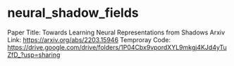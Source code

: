 # neural_shadow_fields
Paper Title: Towards Learning Neural Representations from Shadows
Arxiv Link: https://arxiv.org/abs/2203.15946 
Temproray Code: https://drive.google.com/drive/folders/1P04Cbx9vpordXYL9mkgj4KJd4yTuZfD_?usp=sharing
